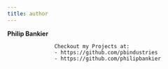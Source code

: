 ```yaml
---
title: author
---
```


**Philip Bankier** 
                   
                   Checkout my Projects at:
                   - https://github.com/pbindustries
                   - https://github.com/philipbankier

